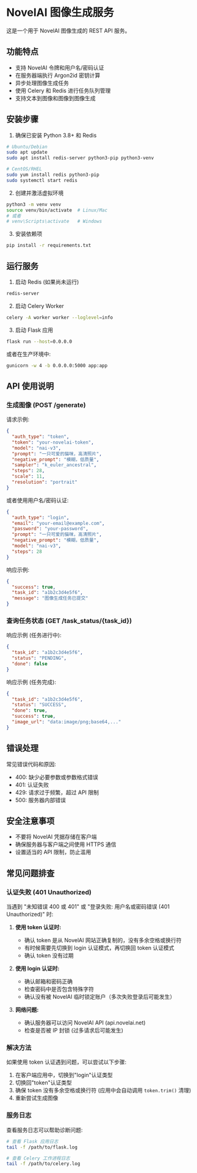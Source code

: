 # NovelAI 图像生成服务

这是一个用于 NovelAI 图像生成的 REST API 服务。

## 功能特点

- 支持 NovelAI 令牌和用户名/密码认证
- 在服务器端执行 Argon2id 密钥计算
- 异步处理图像生成任务
- 使用 Celery 和 Redis 进行任务队列管理
- 支持文本到图像和图像到图像生成

## 安装步骤

1. 确保已安装 Python 3.8+ 和 Redis

```bash
# Ubuntu/Debian
sudo apt update
sudo apt install redis-server python3-pip python3-venv

# CentOS/RHEL
sudo yum install redis python3-pip
sudo systemctl start redis
```

2. 创建并激活虚拟环境

```bash
python3 -m venv venv
source venv/bin/activate  # Linux/Mac
# 或者 
# venv\Scripts\activate   # Windows
```

3. 安装依赖项

```bash
pip install -r requirements.txt
```

## 运行服务

1. 启动 Redis (如果尚未运行)

```bash
redis-server
```

2. 启动 Celery Worker

```bash
celery -A worker worker --loglevel=info
```

3. 启动 Flask 应用

```bash
flask run --host=0.0.0.0
```

或者在生产环境中:

```bash
gunicorn -w 4 -b 0.0.0.0:5000 app:app
```

## API 使用说明

### 生成图像 (POST /generate)

请求示例:

```json
{
  "auth_type": "token",
  "token": "your-novelai-token",
  "model": "nai-v3",
  "prompt": "一只可爱的猫咪，高清照片",
  "negative_prompt": "模糊，低质量",
  "sampler": "k_euler_ancestral",
  "steps": 28,
  "scale": 11,
  "resolution": "portrait"
}
```

或者使用用户名/密码认证:

```json
{
  "auth_type": "login",
  "email": "your-email@example.com",
  "password": "your-password",
  "prompt": "一只可爱的猫咪，高清照片",
  "negative_prompt": "模糊，低质量",
  "model": "nai-v3",
  "steps": 28
}
```

响应示例:

```json
{
  "success": true,
  "task_id": "a1b2c3d4e5f6",
  "message": "图像生成任务已提交"
}
```

### 查询任务状态 (GET /task_status/{task_id})

响应示例 (任务进行中):

```json
{
  "task_id": "a1b2c3d4e5f6",
  "status": "PENDING",
  "done": false
}
```

响应示例 (任务完成):

```json
{
  "task_id": "a1b2c3d4e5f6",
  "status": "SUCCESS",
  "done": true,
  "success": true,
  "image_url": "data:image/png;base64,..."
}
```

## 错误处理

常见错误代码和原因:

- 400: 缺少必要参数或参数格式错误
- 401: 认证失败
- 429: 请求过于频繁，超过 API 限制
- 500: 服务器内部错误

## 安全注意事项

- 不要将 NovelAI 凭据存储在客户端
- 确保服务器与客户端之间使用 HTTPS 通信
- 设置适当的 API 限制，防止滥用

## 常见问题排查

### 认证失败 (401 Unauthorized)

当遇到 "未知错误 400 或 401" 或 "登录失败: 用户名或密码错误 (401 Unauthorized)" 时:

1. **使用 token 认证时:**
   - 确认 token 是从 NovelAI 网站正确复制的，没有多余空格或换行符
   - 有时候需要先切换到 login 认证模式，再切换回 token 认证模式
   - 确认 token 没有过期
   
2. **使用 login 认证时:**
   - 确认邮箱和密码正确
   - 检查密码中是否包含特殊字符
   - 确认没有被 NovelAI 临时锁定账户（多次失败登录后可能发生）

3. **网络问题:**
   - 确认服务器可以访问 NovelAI API (api.novelai.net)
   - 检查是否被 IP 封锁 (过多请求后可能发生)

### 解决方法

如果使用 token 认证遇到问题，可以尝试以下步骤:

1. 在客户端应用中，切换到"login"认证类型
2. 切换回"token"认证类型
3. 确保 token 没有多余空格或换行符 (应用中会自动调用 `token.trim()` 清理)
4. 重新尝试生成图像

### 服务日志

查看服务日志可以帮助诊断问题:

```bash
# 查看 Flask 应用日志
tail -f /path/to/flask.log

# 查看 Celery 工作进程日志
tail -f /path/to/celery.log
```
